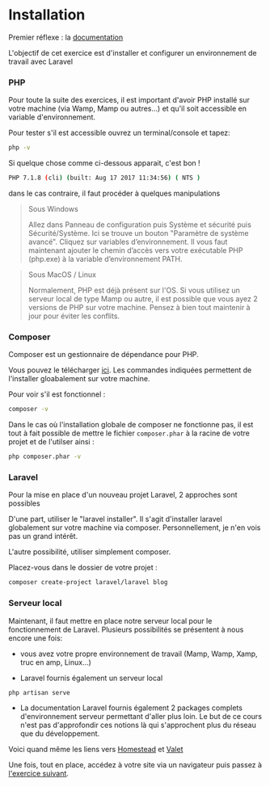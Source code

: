 # Installation

Premier réflexe : la [documentation](https://laravel.com/docs/master) 

L'objectif de cet exercice est d'installer et configurer un environnement de travail avec Laravel


### PHP

Pour toute la suite des exercices, il est important d'avoir PHP installé sur votre machine (via Wamp, Mamp ou autres...)
et qu'il soit accessible en variable d'environnement.

Pour tester s'il est accessible ouvrez un terminal/console et tapez:

```bash
php -v
```

Si quelque chose comme ci-dessous apparait, c'est bon !

```bash
PHP 7.1.8 (cli) (built: Aug 17 2017 11:34:56) ( NTS )
```

dans le cas contraire, il faut procéder à quelques manipulations

> Sous Windows
> 
> Allez dans Panneau de configuration puis Système et sécurité puis Sécurité/Système. Ici se trouve un bouton "Paramètre de système avancé".
> Cliquez sur variables d’environnement.
> Il vous faut maintenant ajouter le chemin d’accès vers votre exécutable PHP (php.exe) à la variable d’environnement PATH.

> Sous MacOS / Linux
>
> Normalement, PHP est déjà présent sur l'OS. Si vous utilisez un serveur local de type Mamp ou autre,
> il est possible que vous ayez 2 versions de PHP sur votre machine. Pensez à bien tout maintenir à jour 
> pour éviter les conflits.


### Composer

Composer est un gestionnaire de dépendance pour PHP.

Vous pouvez le télécharger [ici](https://getcomposer.org/download/). Les commandes indiquées permettent de l'installer gloabalement sur votre machine.

Pour voir s'il est fonctionnel :
```bash
composer -v 
```

Dans le cas où l'installation globale de composer ne fonctionne pas, il est tout à fait possible 
de mettre le fichier `composer.phar` à la racine de votre projet et de l'utilser ainsi :
```bash
php composer.phar -v 
```


### Laravel

Pour la mise en place d'un nouveau projet Laravel, 2 approches sont possibles

D'une part, utiliser le "laravel installer". Il s'agit d'installer laravel globalement sur votre machine via composer.
Personnellement, je n'en vois pas un grand intérêt.

L'autre possibilité, utiliser simplement composer.

Placez-vous dans le dossier de votre projet :

 ```bash
composer create-project laravel/laravel blog
 ```


### Serveur local

Maintenant, il faut mettre en place notre serveur local pour le fonctionnement de Laravel.
Plusieurs possibilités se présentent à nous encore une fois:

- vous avez votre propre environnement de travail (Mamp, Wamp, Xamp, truc en amp, Linux...)

- Laravel fournis également un serveur local

 ```bash
php artisan serve
 ```

- La documentation Laravel fournis également 2 packages complets d'environnement serveur permettant d'aller
plus loin. Le but de ce cours n'est pas d'approfondir ces notions là qui s'approchent plus du réseau que du
développement.

Voici quand même les liens vers [Homestead](https://laravel.com/docs/master/homestead) et [Valet](https://laravel.com/docs/master/valet)



Une fois, tout en place, accédez à votre site via un navigateur puis passez à [l'exercice suivant](./01-routing.md).
